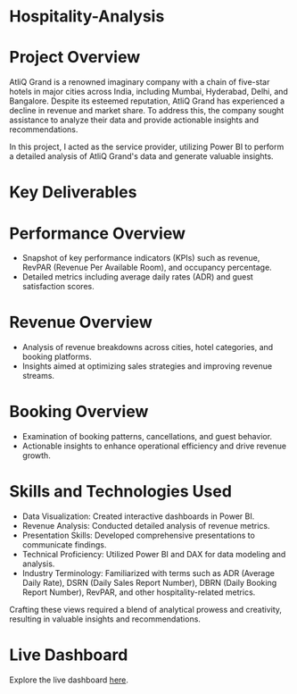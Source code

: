 # Hospitality-Analysis

# Project Overview

AtliQ Grand is a renowned imaginary company with a chain of five-star hotels in major cities across India, including
Mumbai, Hyderabad, Delhi, and Bangalore. Despite its esteemed reputation, AtliQ Grand has experienced a decline in
revenue and market share. To address this, the company sought assistance to analyze their data and provide actionable
insights and recommendations.

In this project, I acted as the service provider, utilizing Power BI to perform a detailed analysis of AtliQ Grand's
data and generate valuable insights.

# Key Deliverables

# Performance Overview

- Snapshot of key performance indicators (KPIs) such as revenue, RevPAR (Revenue Per Available Room), and occupancy percentage.
- Detailed metrics including average daily rates (ADR) and guest satisfaction scores.

# Revenue Overview

- Analysis of revenue breakdowns across cities, hotel categories, and booking platforms.
- Insights aimed at optimizing sales strategies and improving revenue streams.

# Booking Overview

- Examination of booking patterns, cancellations, and guest behavior.
- Actionable insights to enhance operational efficiency and drive revenue growth.

# Skills and Technologies Used

- Data Visualization: Created interactive dashboards in Power BI.
- Revenue Analysis: Conducted detailed analysis of revenue metrics.
- Presentation Skills: Developed comprehensive presentations to communicate findings.
- Technical Proficiency: Utilized Power BI and DAX for data modeling and analysis.
- Industry Terminology: Familiarized with terms such as ADR (Average Daily Rate), DSRN (Daily Sales Report Number), DBRN (Daily Booking Report Number),
  RevPAR, and other hospitality-related metrics.

Crafting these views required a blend of analytical prowess and creativity, resulting in valuable insights and recommendations.

# Live Dashboard

Explore the live dashboard [here](https://app.powerbi.com/view?r=eyJrIjoiZTEzNTNhODQtNzkwMC00YWE4LWI5YmMtMjNmMDgwYTVkMzNkIiwidCI6ImM2ZTU0OWIzLTVmNDUtNDAzMi1hYWU5LWQ0MjQ0ZGM1YjJjNCJ9&pageName=b47811b704e63c748436).

